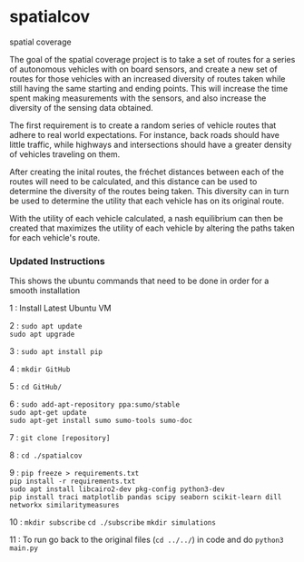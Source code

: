 # spatialcov
spatial coverage

The goal of the spatial coverage project is to take a set of routes for a series of autonomous vehicles with on board sensors, and create a new set of routes for those vehicles with an increased diversity of routes taken while still having the same starting and ending points. This will increase the time spent making measurements with the sensors, and also increase the diversity of the sensing data obtained.

The first requirement is to create a random series of vehicle routes that adhere to real world expectations. For instance, back roads should have little traffic, while highways and intersections should have a greater density of vehicles traveling on them.

After creating the inital routes, the fréchet distances between each of the routes will need to be calculated, and this distance can be used to determine the diversity of the routes being taken. This diversity can in turn be used to determine the utility that each vehicle has on its original route.

With the utility of each vehicle calculated, a nash equilibrium can then be created that maximizes the utility of each vehicle by altering the paths taken for each vehicle's route.

### Updated Instructions
This shows the ubuntu commands that need to be done in order for a smooth installation

1  : Install Latest Ubuntu VM  

2  : ```sudo apt update```  
     ```sudo apt upgrade```  

3  : ```sudo apt install pip```  

4  : ```mkdir GitHub```  

5  : ```cd GitHub/```  

6  : ```sudo add-apt-repository ppa:sumo/stable```  
     ```sudo apt-get update```  
     ```sudo apt-get install sumo sumo-tools sumo-doc```  

7  : ```git clone [repository]```

8  : ```cd ./spatialcov```

9  : ```pip freeze > requirements.txt```  
     ```pip install -r requirements.txt```  
     ```sudo apt install libcairo2-dev pkg-config python3-dev```  
     ```pip install traci matplotlib pandas scipy seaborn scikit-learn dill networkx similaritymeasures```
     
10 : ```mkdir subscribe```
     ```cd ./subscribe```
     ```mkdir simulations```

11 : To run go back to the original files (```cd ../../```) in code and do ```python3 main.py```
